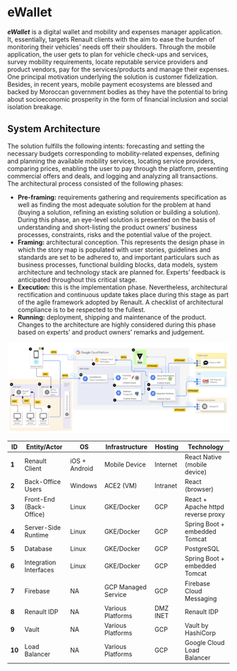 # eWallet
***eWallet*** is a digital wallet and mobility and expenses manager application. It, essentially, targets Renault clients with the aim to ease the burden of monitoring their vehicles’ needs off their shoulders. Through the mobile application, the user gets to plan for vehicle check-ups and services, survey mobility requirements, locate reputable service providers and product vendors, pay for the services/products and manage their expenses. One principal motivation underlying the solution is customer fidelization. Besides, in recent years, mobile payment ecosystems are blessed and backed by Moroccan government bodies as they have the potential to bring about socioeconomic prosperity in the form of financial inclusion and social isolation breakage.
## System Architecture
The solution fulfills the following intents: forecasting and setting the necessary budgets corresponding to mobility-related expenses, defining and planning the available mobility services, locating service providers, comparing prices, enabling the user to pay through the platform, presenting commercial offers and deals, and logging and analyzing all transactions. The architectural process consisted of the following phases: 
- **Pre-framing:** requirements gathering and requirements specification as well as finding the most adequate solution for the problem at hand (buying a solution, refining an existing solution or building a solution). During this phase, an eye-level solution is presented on the basis of understanding and short-listing the product owners’ business processes, constraints, risks and the potential value of the project.
- **Framing:** architectural conception. This represents the design phase in which the story map is populated with user stories, guidelines and standards are set to be adhered to, and important particulars such as business processes, functional building blocks, data models, system architecture and technology stack are planned for. Experts’ feedback is anticipated throughout this critical stage.
- **Execution:** this is the implementation phase. Nevertheless, architectural rectification and continuous update takes place during this stage as part of the agile framework adopted by Renault. A checklist of architectural compliance is to be respected to the fullest. 
- **Running:** deployment, shipping and maintenance of the product. Changes to the architecture are highly considered during this phase based on experts’ and product owners’ remarks and judgement. 

![](https://github.com/benseddikismail/ewallet/blob/main/img/architecture.png)

| **ID** | **Entity/Actor**         | **OS**        | **Infrastructure**  | **Hosting** | **Technology**                     |
| ------ | ------------------------ | ------------- | ------------------- | ----------- | ---------------------------------- |
| **1**  | Renault Client           | iOS + Android | Mobile Device       | Internet    | React Native (mobile device)       |
| **2**  | Back-Office Users        | Windows       | ACE2 (VM)           | Intranet    | React (browser)                    |
| **3**  | Front-End (Back-Office)  | Linux         | GKE/Docker          | GCP         | React + Apache httpd reverse proxy |
| **4**  | Server-Side Runtime      | Linux         | GKE/Docker          | GCP         | Spring Boot + embedded Tomcat      |
| **5**  | Database                 | Linux         | GKE/Docker          | GCP         | PostgreSQL                         |
| **6**  | Integration Interfaces   | Linux         | GKE/Docker          | GCP         | Spring Boot + embedded Tomcat      |
| **7**  | Firebase                 | NA            | GCP Managed Service | GCP         | Firebase Cloud Messaging           |
| **8**  | Renault IDP              | NA            | Various Platforms   | DMZ INET    | Renault IDP                        |
| **9**  | Vault                    | NA            | Various Platforms   | GCP         | Vault by HashiCorp                 |
| **10** | Load Balancer            | NA            | Various Platforms   | GCP         | Google Cloud Load Balancer         |
